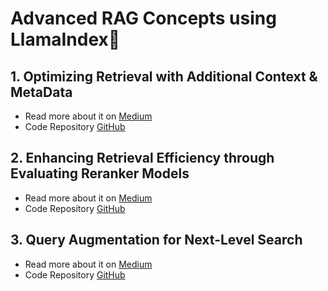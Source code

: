 # Advanced RAG Concepts using LlamaIndex🦙 

## 1. Optimizing Retrieval with Additional Context & MetaData
- Read more about it on [Medium](https://akash-mathur.medium.com/advanced-rag-optimizing-retrieval-with-additional-context-metadata-using-llamaindex-aeaa32d7aa2f)
- Code Repository [GitHub](https://github.com/akashmathur-2212/LLMs-playground/tree/main/LlamaIndex-applications/Advanced-RAG/parent_child_document_retriever)

## 2. Enhancing Retrieval Efficiency through Evaluating Reranker Models
- Read more about it on [Medium](https://akash-mathur.medium.com/advanced-rag-enhancing-retrieval-efficiency-through-evaluating-reranker-models-using-llamaindex-3f104f24607e)
- Code Repository [GitHub](https://github.com/akashmathur-2212/LLMs-playground/tree/main/LlamaIndex-applications/Advanced-RAG/reranker_models_evaluation)

## 3. Query Augmentation for Next-Level Search 
- Read more about it on [Medium](https://medium.com/@akash-mathur/advanced-rag-query-augmentation-for-next-level-search-using-llamaindex-d362fed7ecc3)
- Code Repository [GitHub](https://github.com/akashmathur-2212/LLMs-playground/tree/main/LlamaIndex-applications/Advanced-RAG/advanced_query_transformations)
